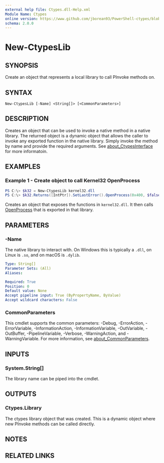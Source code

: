```yaml
---
external help file: Ctypes.dll-Help.xml
Module Name: Ctypes
online version: https://www.github.com/jborean93/PowerShell-ctypes/blob/main/docs/en-US/New-CtypesLib.md
schema: 2.0.0
---
```


# New-CtypesLib

## SYNOPSIS
Create an object that represents a local library to call PInvoke methods on.

## SYNTAX

```
New-CtypesLib [-Name] <String[]> [<CommonParameters>]
```

## DESCRIPTION
Creates an object that can be used to invoke a native method in a native library.
The returned object is a dynamic object that allows the caller to invoke any exported function in the native library.
Simply invoke the method by name and provide the required arguments.
See [about_CtypesInterface](./about_CtypesInterface.md) for more informatoin.

## EXAMPLES

### Example 1 - Create object to call Kernel32 OpenProcess
```powershell
PS C:\> $k32 = New-CtypesLib kernel32.dll
PS C:\> $k32.Returns([IntPtr]).SetLastError().OpenProcess(0x400, $false, $processId)
```

Creates an object that exposes the functions in `kernel32.dll`.
It then calls [OpenProcess](https://learn.microsoft.com/en-us/windows/win32/api/processthreadsapi/nf-processthreadsapi-openprocess) that is exported in that library.

## PARAMETERS

### -Name
The native library to interact with.
On Windows this is typically a `.dll`, on Linux is `.so`, and on macOS is `.dylib`.

```yaml
Type: String[]
Parameter Sets: (All)
Aliases:

Required: True
Position: 0
Default value: None
Accept pipeline input: True (ByPropertyName, ByValue)
Accept wildcard characters: False
```

### CommonParameters
This cmdlet supports the common parameters: -Debug, -ErrorAction, -ErrorVariable, -InformationAction, -InformationVariable, -OutVariable, -OutBuffer, -PipelineVariable, -Verbose, -WarningAction, and -WarningVariable. For more information, see [about_CommonParameters](http://go.microsoft.com/fwlink/?LinkID=113216).

## INPUTS

### System.String[]
The library name can be piped into the cmdlet.

## OUTPUTS

### Ctypes.Library
The ctypes library object that was created. This is a dynamic object where new PInvoke methods can be called directly.

## NOTES

## RELATED LINKS
